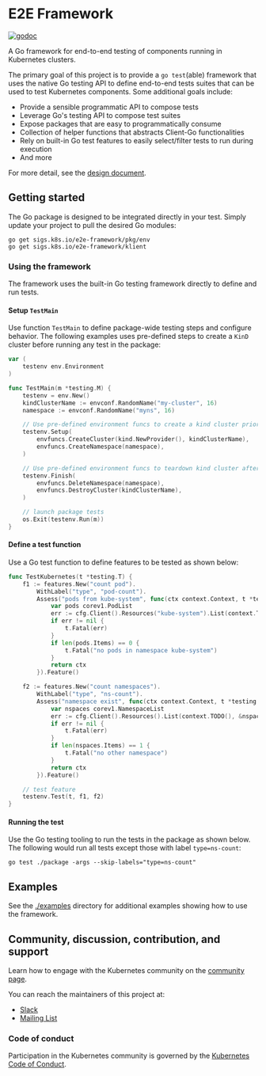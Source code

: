 # E2E Framework

[![godoc](https://pkg.go.dev/badge/github.com/sigs.k8s.io/e2e-framework)](https://pkg.go.dev/sigs.k8s.io/e2e-framework)

A Go framework for end-to-end testing of components running in Kubernetes clusters.

The primary goal of this project is to provide a `go test`(able)
framework that uses the native Go testing API to define end-to-end tests suites
that can be used to test Kubernetes components. Some additional goals
include:

* Provide a sensible programmatic API to compose tests
* Leverage Go's testing API to compose test suites
* Expose packages that are easy to programmatically consume
* Collection of helper functions that abstracts Client-Go functionalities
* Rely on built-in Go test features to easily select/filter tests to run during execution
* And more

For more detail, see the [design document](./docs/design/README.md).

## Getting started

The Go package is designed to be integrated directly in your test. Simply update your project to pull the desired Go modules:

```
go get sigs.k8s.io/e2e-framework/pkg/env
go get sigs.k8s.io/e2e-framework/klient
```

### Using the framework

The framework uses the built-in Go testing framework directly to define and run tests.

#### Setup `TestMain`

Use function `TestMain` to define package-wide testing steps and configure behavior. The following examples uses pre-defined steps to create a `KinD` cluster before running any test in the package:

```go
var (
	testenv env.Environment
)

func TestMain(m *testing.M) {
	testenv = env.New()
	kindClusterName := envconf.RandomName("my-cluster", 16)
	namespace := envconf.RandomName("myns", 16)

	// Use pre-defined environment funcs to create a kind cluster prior to test run
	testenv.Setup(
		envfuncs.CreateCluster(kind.NewProvider(), kindClusterName),
		envfuncs.CreateNamespace(namespace),
	)

	// Use pre-defined environment funcs to teardown kind cluster after tests
	testenv.Finish(
		envfuncs.DeleteNamespace(namespace),
		envfuncs.DestroyCluster(kindClusterName),
	)

	// launch package tests
	os.Exit(testenv.Run(m))
}
```

#### Define a test function

Use a Go test function to define features to be tested as shown below:

```go
func TestKubernetes(t *testing.T) {
    f1 := features.New("count pod").
        WithLabel("type", "pod-count").
        Assess("pods from kube-system", func(ctx context.Context, t *testing.T, cfg *envconf.Config) context.Context {
            var pods corev1.PodList
            err := cfg.Client().Resources("kube-system").List(context.TODO(), &pods)
            if err != nil {
                t.Fatal(err)
            }
            if len(pods.Items) == 0 {
                t.Fatal("no pods in namespace kube-system")
            }
            return ctx
        }).Feature()

    f2 := features.New("count namespaces").
        WithLabel("type", "ns-count").
        Assess("namespace exist", func(ctx context.Context, t *testing.T, cfg *envconf.Config) context.Context {
            var nspaces corev1.NamespaceList
            err := cfg.Client().Resources().List(context.TODO(), &nspaces)
            if err != nil {
                t.Fatal(err)
            }
            if len(nspaces.Items) == 1 {
                t.Fatal("no other namespace")
            }
            return ctx
        }).Feature()

    // test feature
    testenv.Test(t, f1, f2)
}
```

#### Running the test

Use the Go testing tooling to run the tests in the package as shown below. The following would run all tests except those with label `type=ns-count`:

```
go test ./package -args --skip-labels="type=ns-count"
```

## Examples

See the [./examples](./examples) directory for additional examples showing how to use the framework.

## Community, discussion, contribution, and support

Learn how to engage with the Kubernetes community on the [community page](http://kubernetes.io/community/).

You can reach the maintainers of this project at:

- [Slack](https://kubernetes.slack.com/messages/sig-testing)
- [Mailing List](https://kubernetes.slack.com/messages/sig-testing)

### Code of conduct

Participation in the Kubernetes community is governed by the [Kubernetes Code of Conduct](code-of-conduct.md).
